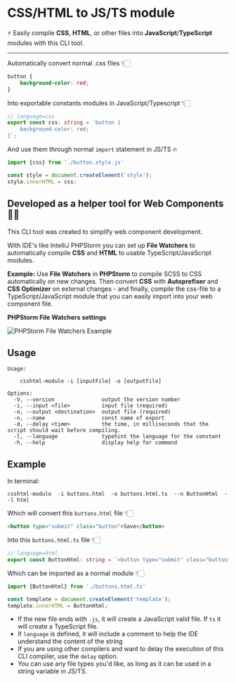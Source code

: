 # CSS/HTML to JS/TS module

⚡ Easily compile **CSS**, **HTML**, or other files into **JavaScript**/**TypeScript** modules with this CLI tool.

---

Automatically convert normal .css files 👇🏻

```css
button {
    background-color: red;
}
```

Into exportable constants modules in JavaScript/Typescript 👇🏻

```ts
// language=css
export const css: string = `button {
    background-color: red;
}`;
```

And use them through normal `import` statement in JS/TS 🔥

```ts
import {css} from './button.style.js'

const style = document.createElement('style');
style.innerHTML = css;
```


## Developed as a helper tool for Web Components 👌🏻

This CLI tool was created to simplify web component development.

With IDE's like IntelliJ PHPStorm you can set up **File Watchers** to automatically compile
**CSS** and **HTML** to usable TypeScript/JavaScript modules.

**Example:** Use **File Watchers** in **PHPStorm** to compile SCSS to CSS
automatically on new changes. Then convert **CSS** with **Autoprefixer** and
**CSS Optimizer** on external changes - and finally, compile the css-file to a TypeScript/JavaScript module that
you can easily import into your web component file.

**PHPStorm File Watchers settings**

![PHPStorm File Watchers Example](https://https://github.com/rammewerk/csshtml-module/.github/readme/file-watcher-example.png?raw=true)

## Usage

```
Usage:

    csshtml-module -i [inputFile] -o [outputFile]

Options:
  -V, --version               output the version number
  -i, --input <file>          input file (required)
  -o, --output <destination>  output file (required)
  -n, --name                  const name of export
  -d, --delay <time>          the time, in milliseconds that the script should wait before compiling.
  -l, --language              typehint the language for the constant
  -h, --help                  display help for command
```

## Example
In terminal:
```shell
csshtml-module  -i buttons.html  -o buttons.html.ts  --n ButtonHtml  --l html
```

Which will convert this `buttons.html` file 👇🏻

```html
<button type="submit" class="button">Save</button>
```

Into this `buttons.html.ts` file 👇🏻

```ts
// language=html
export const ButtonHtml: string = `<button type="submit" class="button">Save</button>`;
```

Which can be imported as a normal module 👇🏻
```ts
import {ButtonHtml} from './buttons.html.ts'

const template = document.createElement('template');
template.innerHTML = ButtonHtml;
```
* If the new file ends with `.js`, it will create a JavaScript valid file. If `ts` it will create a TypeScript file.
* If `language` is defined, it will include a comment to help the IDE understand the content of the string
* If you are using other compilers and want to delay the execution of this CLI compiler, use the `delay` option.
* You can use any file types you'd like, as long as it can be used in a string variable in JS/TS.
